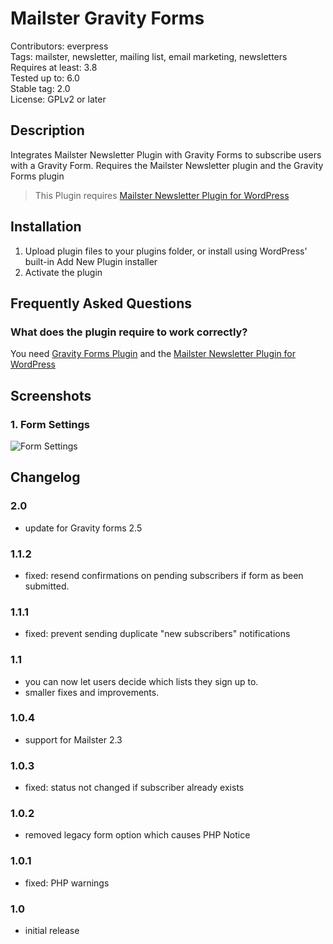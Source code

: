 # Mailster Gravity Forms

Contributors: everpress  
Tags: mailster, newsletter, mailing list, email marketing, newsletters  
Requires at least: 3.8  
Tested up to: 6.0  
Stable tag: 2.0  
License: GPLv2 or later

## Description

Integrates Mailster Newsletter Plugin with Gravity Forms to subscribe users with a Gravity Form.
Requires the Mailster Newsletter plugin and the Gravity Forms plugin

> This Plugin requires [Mailster Newsletter Plugin for WordPress](https://mailster.co/?utm_campaign=wporg&utm_source=Gravity+Forms+Mailster+Addon&utm_medium=readme)

## Installation

1. Upload plugin files to your plugins folder, or install using WordPress' built-in Add New Plugin installer
2. Activate the plugin

## Frequently Asked Questions

### What does the plugin require to work correctly?

You need [Gravity Forms Plugin](https://rocketgenius.pxf.io/vnPQjW) and the [Mailster Newsletter Plugin for WordPress](https://mailster.co/?utm_campaign=wporg&utm_source=Gravity+Forms+Mailster+Addon&utm_medium=readme)

## Screenshots

### 1. Form Settings

![Form Settings](https://ps.w.org/mailster-gravity-forms/assets/screenshot-1.png)

## Changelog

### 2.0

-   update for Gravity forms 2.5

### 1.1.2

-   fixed: resend confirmations on pending subscribers if form as been submitted.

### 1.1.1

-   fixed: prevent sending duplicate "new subscribers" notifications

### 1.1

-   you can now let users decide which lists they sign up to.
-   smaller fixes and improvements.

### 1.0.4

-   support for Mailster 2.3

### 1.0.3

-   fixed: status not changed if subscriber already exists

### 1.0.2

-   removed legacy form option which causes PHP Notice

### 1.0.1

-   fixed: PHP warnings

### 1.0

-   initial release
